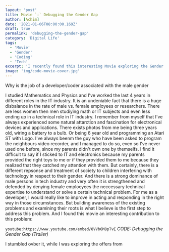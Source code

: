 ```yaml
---
layout: 'post'
title: Movie `:` Debugging the Gender Gap
author: [Achim]
date: '2021-01-06T08:00:00.169Z'
draft: true
permalink: 'debugging-the-gender-gap'
category: 'Digital Life'
tags:
  - 'Movie'
  - 'Gender'
  - 'Coding'
  - 'Tech'
excerpt: 'I recently found this interesting Movie exploring the Gender Gap in Coding. The movie tries to find explanations for the unequal distribution of people working in tech jobs/coding identifying them selfs as a male with respect to female or non-binary people.'
image: 'img/code-movie-cover.jpg'
---
```


Why is the job of a developer/coder associated with the male gender

I studied Mathematics and Physics and I've worked the last 4 years in different roles in the IT industry. It is an undeniable fact that there is a huge disbalance in the rate of male vs. female employees or researchers. There are less women then men studiying math or IT subjects and even less ending up in a technical role in IT industry.
I remember from myself that I've always experienced some natural attarction and fascination for electronical devices and applications. There exists photos from me being three years old, wiring a battery to a bulb. Or being 6 year old and programming an Atari ST with Logo. I've always beenm the guy who have been asked to program the neighbours video recorder, and I managed to do so, even so I've never used one before, since my parents didn't own one by themselfs. I find it difficult to say if I sticked to IT and electronics because my parents provided the right toys to me or if they provided them to me because they realized that they catched my attention with them. But certainly, there is a different repsonse and treatment of society to children interfering with technology in respect to their gender.
And there is a strong dominance of male persons in tech industry and very often it is strengthened and defended by denying female emploeyees the neccessary technical expertise to understand or solve a certain technical problem. For me as a developer, I would really like to improve in acting and responding in the right way in those circumstances. But building awareness of the existing problems and examining their roots is what I believe is the first step to address this problem. And I found this movie an interesting contribution to this problem:

`youtube:https://www.youtube.com/embed/8VVb6M8pTvE`
_CODE: Debugging the Gender Gap (Trailer)_

I stumbled ovber it, while I was exploring the offers from
